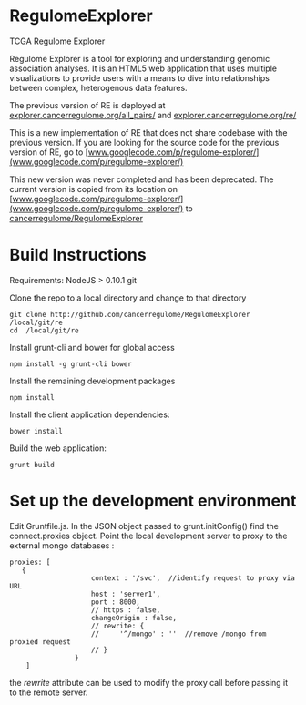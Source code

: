 RegulomeExplorer
================

TCGA Regulome Explorer

Regulome Explorer is a tool for exploring and understanding genomic association analyses.  It is an HTML5 web application that uses multiple visualizations to provide users with a means to dive into relationships between complex, heterogenous data features.

The previous version of RE is deployed at [explorer.cancerregulome.org/all_pairs/](explorer.cancerregulome.org/all_pairs/) and [explorer.cancerregulome.org/re/](explorer.cancerregulome.org/re/)

This is a new implementation of RE that does not share codebase with the previous version.  If you are looking for the source code for the previous version of RE, go to [www.googlecode.com/p/regulome-explorer/](www.googlecode.com/p/regulome-explorer/)

This new version was never completed and has been deprecated.  The current version is copied from its location on [www.googlecode.com/p/regulome-explorer/](www.googlecode.com/p/regulome-explorer/) to [cancerregulome/RegulomeExplorer](https://github.com/cancerregulome/RegulomeExplorer)

Build Instructions
==================

Requirements:
NodeJS > 0.10.1
git

Clone the repo to a local directory and change to that directory

```
git clone http://github.com/cancerregulome/RegulomeExplorer /local/git/re
cd  /local/git/re
```

Install grunt-cli and bower for global access

```
npm install -g grunt-cli bower
```

Install the remaining development packages

```
npm install
```

Install the client application dependencies:

```
bower install
```

Build the web application:

```
grunt build
```

Set up the development environment
==================================

Edit Gruntfile.js.  In the JSON object passed to grunt.initConfig() find the connect.proxies object.
Point the local development server to proxy to the external mongo databases :

```
proxies: [
   {
                    context : '/svc',  //identify request to proxy via URL
                    host : 'server1',  
                    port : 8000, 
                    // https : false,
                    changeOrigin : false,
                    // rewrite: {
                    //     '^/mongo' : ''  //remove /mongo from proxied request
                    // }
                }
	]
```

the *rewrite* attribute can be used to modify the proxy call before passing it to the remote server.
